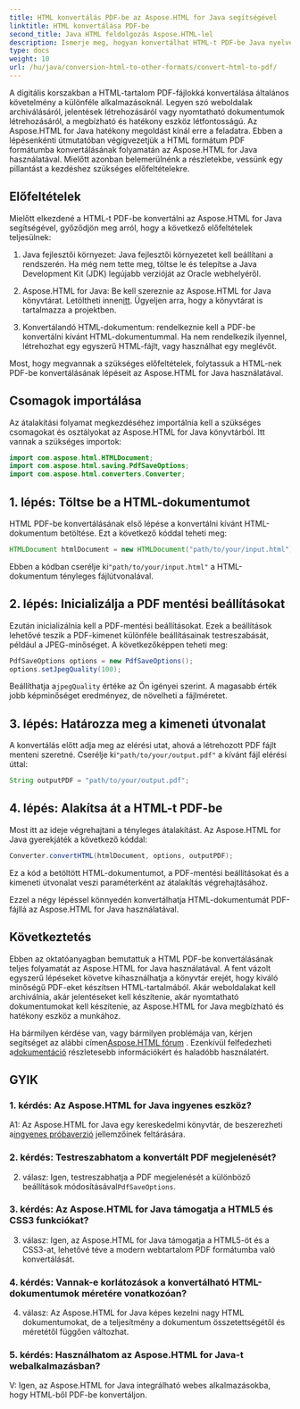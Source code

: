 ```yaml
---
title: HTML konvertálás PDF-be az Aspose.HTML for Java segítségével
linktitle: HTML konvertálása PDF-be
second_title: Java HTML feldolgozás Aspose.HTML-lel
description: Ismerje meg, hogyan konvertálhat HTML-t PDF-be Java nyelven az Aspose.HTML használatával. Könnyedén készíthet kiváló minőségű PDF-eket HTML-tartalmából.
type: docs
weight: 10
url: /hu/java/conversion-html-to-other-formats/convert-html-to-pdf/
---
```

A digitális korszakban a HTML-tartalom PDF-fájlokká konvertálása általános követelmény a különféle alkalmazásoknál. Legyen szó weboldalak archiválásáról, jelentések létrehozásáról vagy nyomtatható dokumentumok létrehozásáról, a megbízható és hatékony eszköz létfontosságú. Az Aspose.HTML for Java hatékony megoldást kínál erre a feladatra. Ebben a lépésenkénti útmutatóban végigvezetjük a HTML formátum PDF formátumba konvertálásának folyamatán az Aspose.HTML for Java használatával. Mielőtt azonban belemerülnénk a részletekbe, vessünk egy pillantást a kezdéshez szükséges előfeltételekre.

## Előfeltételek

Mielőtt elkezdené a HTML-t PDF-be konvertálni az Aspose.HTML for Java segítségével, győződjön meg arról, hogy a következő előfeltételek teljesülnek:

1. Java fejlesztői környezet: Java fejlesztői környezetet kell beállítani a rendszerén. Ha még nem tette meg, töltse le és telepítse a Java Development Kit (JDK) legújabb verzióját az Oracle webhelyéről.

2.  Aspose.HTML for Java: Be kell szereznie az Aspose.HTML for Java könyvtárat. Letöltheti innen[itt](https://releases.aspose.com/html/java/). Ügyeljen arra, hogy a könyvtárat is tartalmazza a projektben.

3. Konvertálandó HTML-dokumentum: rendelkeznie kell a PDF-be konvertálni kívánt HTML-dokumentummal. Ha nem rendelkezik ilyennel, létrehozhat egy egyszerű HTML-fájlt, vagy használhat egy meglévőt.

Most, hogy megvannak a szükséges előfeltételek, folytassuk a HTML-nek PDF-be konvertálásának lépéseit az Aspose.HTML for Java használatával.

## Csomagok importálása

Az átalakítási folyamat megkezdéséhez importálnia kell a szükséges csomagokat és osztályokat az Aspose.HTML for Java könyvtárból. Itt vannak a szükséges importok:

```java
import com.aspose.html.HTMLDocument;
import com.aspose.html.saving.PdfSaveOptions;
import com.aspose.html.converters.Converter;
```

## 1. lépés: Töltse be a HTML-dokumentumot

HTML PDF-be konvertálásának első lépése a konvertálni kívánt HTML-dokumentum betöltése. Ezt a következő kóddal teheti meg:

```java
HTMLDocument htmlDocument = new HTMLDocument("path/to/your/input.html");
```

 Ebben a kódban cserélje ki`"path/to/your/input.html"` a HTML-dokumentum tényleges fájlútvonalával.

## 2. lépés: Inicializálja a PDF mentési beállításokat

Ezután inicializálnia kell a PDF-mentési beállításokat. Ezek a beállítások lehetővé teszik a PDF-kimenet különféle beállításainak testreszabását, például a JPEG-minőséget. A következőképpen teheti meg:

```java
PdfSaveOptions options = new PdfSaveOptions();
options.setJpegQuality(100);
```

 Beállíthatja a`jpegQuality` értéke az Ön igényei szerint. A magasabb érték jobb képminőséget eredményez, de növelheti a fájlméretet.

## 3. lépés: Határozza meg a kimeneti útvonalat

 A konvertálás előtt adja meg az elérési utat, ahová a létrehozott PDF fájlt menteni szeretné. Cserélje ki`"path/to/your/output.pdf"` a kívánt fájl elérési úttal:

```java
String outputPDF = "path/to/your/output.pdf";
```

## 4. lépés: Alakítsa át a HTML-t PDF-be

Most itt az ideje végrehajtani a tényleges átalakítást. Az Aspose.HTML for Java gyerekjáték a következő kóddal:

```java
Converter.convertHTML(htmlDocument, options, outputPDF);
```

Ez a kód a betöltött HTML-dokumentumot, a PDF-mentési beállításokat és a kimeneti útvonalat veszi paraméterként az átalakítás végrehajtásához.

Ezzel a négy lépéssel könnyedén konvertálhatja HTML-dokumentumát PDF-fájllá az Aspose.HTML for Java használatával.

## Következtetés

Ebben az oktatóanyagban bemutattuk a HTML PDF-be konvertálásának teljes folyamatát az Aspose.HTML for Java használatával. A fent vázolt egyszerű lépéseket követve kihasználhatja a könyvtár erejét, hogy kiváló minőségű PDF-eket készítsen HTML-tartalmából. Akár weboldalakat kell archiválnia, akár jelentéseket kell készítenie, akár nyomtatható dokumentumokat kell készítenie, az Aspose.HTML for Java megbízható és hatékony eszköz a munkához.

 Ha bármilyen kérdése van, vagy bármilyen problémája van, kérjen segítséget az alábbi címen[Aspose.HTML fórum](https://forum.aspose.com/) . Ezenkívül felfedezheti a[dokumentáció](https://reference.aspose.com/html/java/) részletesebb információkért és haladóbb használatért.

## GYIK

### 1. kérdés: Az Aspose.HTML for Java ingyenes eszköz?
   
 A1: Az Aspose.HTML for Java egy kereskedelmi könyvtár, de beszerezheti a[ingyenes próbaverzió](https://releases.aspose.com/) jellemzőinek feltárására.

### 2. kérdés: Testreszabhatom a konvertált PDF megjelenését?

 2. válasz: Igen, testreszabhatja a PDF megjelenését a különböző beállítások módosításával`PdfSaveOptions`.

### 3. kérdés: Az Aspose.HTML for Java támogatja a HTML5 és CSS3 funkciókat?

3. válasz: Igen, az Aspose.HTML for Java támogatja a HTML5-öt és a CSS3-at, lehetővé téve a modern webtartalom PDF formátumba való konvertálását.

### 4. kérdés: Vannak-e korlátozások a konvertálható HTML-dokumentumok méretére vonatkozóan?

4. válasz: Az Aspose.HTML for Java képes kezelni nagy HTML dokumentumokat, de a teljesítmény a dokumentum összetettségétől és méretétől függően változhat.

### 5. kérdés: Használhatom az Aspose.HTML for Java-t webalkalmazásban?

V: Igen, az Aspose.HTML for Java integrálható webes alkalmazásokba, hogy HTML-ből PDF-be konvertáljon.